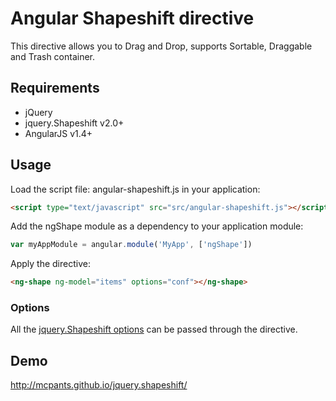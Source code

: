 # Angular Shapeshift directive

This directive allows you to Drag and Drop, supports Sortable, Draggable and Trash container.

## Requirements

- jQuery
- jquery.Shapeshift v2.0+
- AngularJS v1.4+

## Usage

Load the script file: angular-shapeshift.js in your application:

```html
<script type="text/javascript" src="src/angular-shapeshift.js"></script>
```

Add the ngShape module as a dependency to your application module:

```js
var myAppModule = angular.module('MyApp', ['ngShape'])
```

Apply the directive:

```html
<ng-shape ng-model="items" options="conf"></ng-shape>
```

### Options

All the [jquery.Shapeshift options](https://github.com/McPants/jquery.shapeshift/wiki/2.0-api-documentation) can be passed through the directive.

## Demo

http://mcpants.github.io/jquery.shapeshift/
